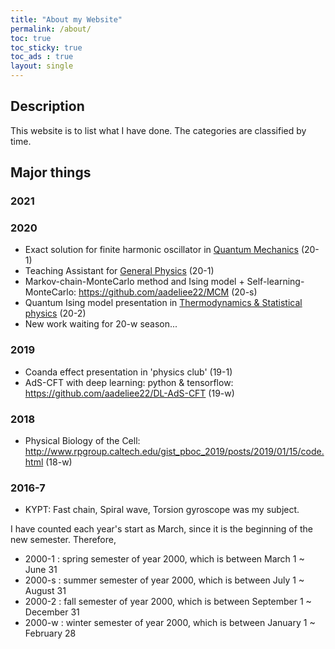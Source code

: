 ```yaml
---
title: "About my Website"
permalink: /about/
toc: true
toc_sticky: true
toc_ads : true
layout: single
---
```


## Description
This website is to list what I have done.
The categories are classified by time.

## Major things
### 2021
### 2020
* Exact solution for finite harmonic oscillator in <ins>Quantum Mechanics</ins> (20-1)
* Teaching Assistant for <ins>General Physics</ins> (20-1)
* Markov-chain-MonteCarlo method and Ising model + Self-learning-MonteCarlo: <https://github.com/aadeliee22/MCM> (20-s)
* Quantum Ising model presentation in <ins>Thermodynamics & Statistical physics</ins> (20-2)
* New work waiting for 20-w season...

### 2019
* Coanda effect presentation in 'physics club' (19-1)
* AdS-CFT with deep learning: python & tensorflow: <https://github.com/aadeliee22/DL-AdS-CFT> (19-w)

### 2018
* Physical Biology of the Cell: <http://www.rpgroup.caltech.edu/gist_pboc_2019/posts/2019/01/15/code.html> (18-w)

### 2016-7
* KYPT: Fast chain, Spiral wave, Torsion gyroscope was my subject.

I have counted each year's start as March, since it is the beginning of the new semester.
Therefore, 
- 2000-1 : spring semester of year 2000, which is between March 1 ~ June 31
- 2000-s : summer semester of year 2000, which is between July 1 ~ August 31
- 2000-2 : fall semester of year 2000, which is between September 1 ~ December 31
- 2000-w : winter semester of year 2000, which is between January 1 ~ February 28
